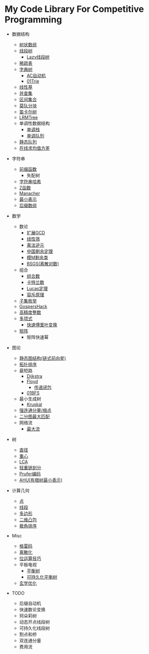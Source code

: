 # My Code Library For Competitive Programming
- 数据结构
  - [树状数组](https://github.com/hhy3/cp-library/blob/master/hy/FenwickTree.hpp#L10-L33)
  - [线段树](https://github.com/hhy3/cp-library/blob/master/hy/SegTree.hpp#L10-L47)
    - [Lazy线段树](https://github.com/hhy3/cp-library/blob/master/hy/SegTree.hpp#L50-L131)
  - [稀疏表](https://github.com/hhy3/cp-library/blob/master/hy/SparseTable.hpp)
  - [字典树](https://github.com/hhy3/cp-library/blob/master/hy/Trie.hpp)
    - [AC自动机](https://github.com/hhy3/cp-library/blob/master/hy/Trie.hpp)
    - [01Trie](https://github.com/hhy3/cp-library/blob/master/hy/Trie.hpp)
  - [线性基](https://github.com/hhy3/cp-library/blob/master/hy/LinearBases.hpp)
  - [并查集](https://github.com/hhy3/cp-library/blob/master/hy/UF.hpp)
  - [区间集合](https://github.com/hhy3/cp-library/blob/master/hy/Ranges.hpp)
  - [莫队分块](https://github.com/hhy3/cp-library/blob/master/hy/Mo.hpp#L12-L43)
  - [笛卡尔树](https://github.com/hhy3/cp-library/blob/master/hy/CartesianTree.hpp)
  - [LRMTree](https://github.com/hhy3/cp-library/blob/master/hy/LRMTree.hpp)
  - 单调性数据结构
    - [单调栈](https://github.com/hhy3/cp-library/blob/master/hy/MonotoneStack.hpp)
    - [单调队列](https://github.com/hhy3/cp-library/blob/master/hy/MonotoneQueue.hpp)
  - [静态队列](https://github.com/hhy3/cp-library/blob/master/hy/StaticQueue.hpp)
  - [在线求均值方差](https://github.com/hhy3/cp-library/blob/master/hy/OnlineEV.hpp)
- 字符串
  - [前缀函数](https://github.com/hhy3/cp-library/blob/master/hy/StringAlgo.hpp)
    - 失配树
  - [字符串哈希](https://github.com/hhy3/cp-library/blob/master/hy/StringAlgo.hpp)
  - [Z函数](https://github.com/hhy3/cp-library/blob/master/hy/StringAlgo.hpp)
  - [Manacher](https://github.com/hhy3/cp-library/blob/master/hy/StringAlgo.hpp)
  - [最小表示](https://github.com/hhy3/cp-library/blob/master/hy/StringAlgo.hpp)
  - [后缀数组](https://github.com/hhy3/cp-library/blob/master/hy/StringAlgo.hpp)
- 数学
  - 数论
    - [扩展GCD](https://github.com/hhy3/cp-library/blob/master/hy/math.hpp)
    - [线性筛](https://github.com/hhy3/cp-library/blob/master/hy/math.hpp)
    - [乘法逆元](https://github.com/hhy3/cp-library/blob/master/hy/math.hpp)
    - [中国剩余定理](https://github.com/hhy3/cp-library/blob/master/hy/math.hpp)
    - [模M剩余类](https://github.com/hhy3/cp-library/blob/master/hy/modint.hpp)
    - [BSGS(离散对数)](https://github.com/hhy3/cp-library/blob/master/hy/math.hpp)
  - 组合
    - [组合数](https://github.com/hhy3/cp-library/blob/master/hy/math.hpp)
    - [卡特兰数](https://github.com/hhy3/cp-library/blob/master/hy/math.hpp)
    - [Lucas定理](https://github.com/hhy3/cp-library/blob/master/hy/math.hpp)
    - [容斥原理](https://github.com/hhy3/cp-library/blob/master/hy/math.hpp)
  - [子集枚举](https://github.com/hhy3/cp-library/blob/master/hy/math.hpp)
  - [GospersHack](https://github.com/hhy3/cp-library/blob/master/hy/math.hpp)
  - [高精度整数](https://github.com/hhy3/cp-library/blob/master/hy/bigint.hpp)
  - [多项式](https://github.com/hhy3/cp-library/blob/master/hy/poly.hpp)
    - [快速傅里叶变换](https://github.com/hhy3/cp-library/blob/master/hy/poly.hpp)
  - [矩阵](https://github.com/hhy3/cp-library/blob/master/hy/matrix.hpp)
    - 矩阵快速幂
- 图论
  - [静态图结构(链式前向星)](https://github.com/hhy3/cp-library/blob/master/hy/StaticGraph.hpp)
  - [拓扑排序](https://github.com/hhy3/cp-library/blob/master/hy/GraphAlgos.hpp)
  - 最短路
    - [Dijkstra](https://github.com/hhy3/cp-library/blob/master/hy/ShortestPath.hpp)
    - [Floyd](https://github.com/hhy3/cp-library/blob/master/hy/ShortestPath.hpp)
      - [传递闭包](https://github.com/hhy3/cp-library/blob/master/hy/TransitiveClosure.hpp#L8-L18)
    - [01BFS](https://github.com/hhy3/cp-library/blob/master/hy/ShortestPath.hpp)
  - 最小生成树
    - [Kruskal](https://github.com/hhy3/cp-library/blob/master/hy/MST.hpp)
  - [强连通分量/缩点](https://github.com/hhy3/cp-library/blob/master/hy/SCC.hpp)
  - [二分图最大匹配](https://github.com/hhy3/cp-library/blob/master/hy/Hungarian.hpp)
  - 网络流
    - [最大流](https://github.com/hhy3/cp-library/blob/master/hy/maxflow.hpp)
- 树
  - [直径](https://github.com/hhy3/cp-library/blob/master/hy/TreeAlgos.hpp)
  - [重心](https://github.com/hhy3/cp-library/blob/master/hy/TreeAlgos.hpp)
  - [LCA](https://github.com/hhy3/cp-library/blob/master/hy/TreeAlgos.hpp)
  - [轻重链剖分](https://github.com/hhy3/cp-library/blob/master/hy/TreeAlgos.hpp)
  - [Prufer编码](https://github.com/hhy3/cp-library/blob/master/hy/TreeAlgos.hpp)
  - [AHU(有根树最小表示)](https://github.com/hhy3/cp-library/blob/master/hy/TreeAlgos.hpp)
- 计算几何
  - [点](https://github.com/hhy3/cp-library/blob/master/hy/Geometry.hpp#L15-L31)
  - [线段](https://github.com/hhy3/cp-library/blob/master/hy/Geometry.hpp#L33-L61)
  - [多边形](https://github.com/hhy3/cp-library/blob/master/hy/Geometry.hpp#L63-L95)
  - [二维凸包](https://github.com/hhy3/cp-library/blob/master/hy/Geometry.hpp#L97-L109)
  - [极角排序](https://github.com/hhy3/cp-library/blob/master/hy/Geometry.hpp#L111-L116)
- Misc
  - [格雷码](https://github.com/hhy3/cp-library/blob/master/hy/misc.hpp#L8-L17)
  - [离散化](https://github.com/hhy3/cp-library/blob/master/hy/Discretizer.hpp#L11-L20) 
  - [位运算技巧](https://github.com/hhy3/cp-library/blob/master/hy/bit_hacks.hpp)
  - 平板电视
    - [平衡树](https://github.com/hhy3/cp-library/blob/master/hy/pbds.cc#L7)
    - [可持久化平衡树](https://github.com/hhy3/cp-library/blob/master/hy/pbds.cc#L24-L25)
  - [玄学优化](https://github.com/hhy3/cp-library/blob/master/hy/prep.hpp)

- TODO
  - 后缀自动机
  - 快速数论变换
  - 珂朵莉树
  - 动态开点线段树
  - 可持久化线段树
  - 割点和桥
  - 双连通分量
  - 费用流
